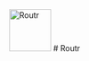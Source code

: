 <img width="75" alt="Routr" src="https://cdn2.iconfinder.com/data/icons/font-awesome/1792/map-signs-512.png">
# Routr
